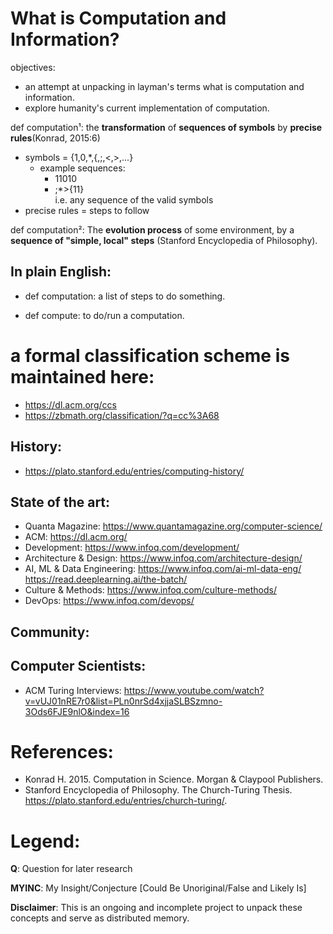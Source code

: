 # What is Computation and Information?

objectives: 
  - an attempt at unpacking in layman's terms what is computation and information.
  - explore humanity's current implementation of computation.

def computation¹: the **transformation** of **sequences of symbols** by **precise rules**(Konrad, 2015:6)

* symbols = {1,0,\*,{,;,<,>,...}
  * example sequences:
    * 11010
    * ;\*>{11}  
      i.e. any sequence of the valid symbols
* precise rules = steps to follow


def computation²: The **evolution process** of some environment, by a **sequence of "simple, local" steps** (Stanford Encyclopedia of Philosophy).

## In plain English:
* def computation: a list of steps to do something.

* def compute: to do/run a computation.

# a formal classification scheme is maintained here: 
* https://dl.acm.org/ccs
* https://zbmath.org/classification/?q=cc%3A68

    
## History:
* https://plato.stanford.edu/entries/computing-history/

## State of the art:
* Quanta Magazine: https://www.quantamagazine.org/computer-science/
* ACM: https://dl.acm.org/
* Development: https://www.infoq.com/development/
* Architecture & Design: https://www.infoq.com/architecture-design/
* AI, ML & Data Engineering: 
    https://www.infoq.com/ai-ml-data-eng/
    https://read.deeplearning.ai/the-batch/
* Culture & Methods: 
    https://www.infoq.com/culture-methods/
* DevOps: https://www.infoq.com/devops/

## Community:

## Computer Scientists:
* ACM Turing Interviews: https://www.youtube.com/watch?v=vUJ01nRE7r0&list=PLn0nrSd4xjjaSLBSzmno-3Ods6FJE9nlO&index=16

# References:
* Konrad H. 2015. Computation in Science. Morgan & Claypool Publishers.
* Stanford Encyclopedia of Philosophy. The Church-Turing Thesis. https://plato.stanford.edu/entries/church-turing/.

# Legend:
**Q**: Question for later research

**MYINC**: My Insight/Conjecture [Could Be Unoriginal/False and Likely Is]


**Disclaimer**: This is an ongoing and incomplete project to unpack these concepts and serve as distributed memory.